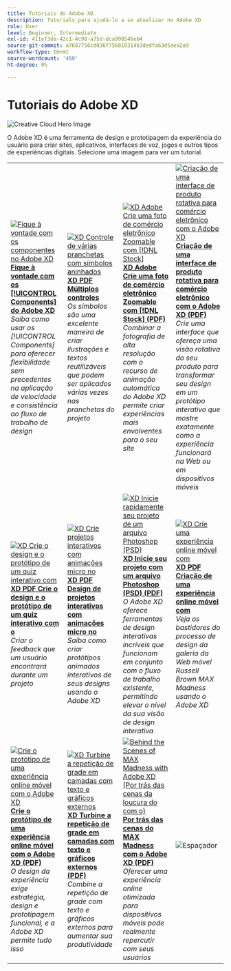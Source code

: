 ```yaml
---
title: Tutoriais do Adobe XD
description: Tutorials para ajudá-lo a se atualizar no Adobe XD
role: User
level: Beginner, Intermediate
exl-id: 411ef3da-42c1-4c98-a75d-dca990546eb4
source-git-commit: a7687756cd036f756810314b3dedfa63d5aea2a9
workflow-type: tm+mt
source-wordcount: '459'
ht-degree: 0%

---
```


# Tutoriais do Adobe XD

![Creative Cloud Hero Image](../assets/XD.jpg)

O Adobe XD é uma ferramenta de design e prototipagem da experiência do usuário para criar sites, aplicativos, interfaces de voz, jogos e outros tipos de experiências digitais. Selecione uma imagem para ver um tutorial.

<table>
<tr>
 <td>
   <a href="components.md">
      <img alt="Fique à vontade com os componentes no Adobe XD" src="assets/Componentsxd.jpg" />
   </a>
    <div>
   <a href="components.md"><strong>Fique à vontade com os [!UICONTROL Components] do Adobe XD</strong></a>
    </div>
    <em>Saiba como usar os [!UICONTROL Components] para oferecer flexibilidade sem precedentes na aplicação de velocidade e consistência ao fluxo de trabalho de design</em>
    <br>
  </td>
  <td>
   <a href="assets/ControlMultipleXDArtboardswithNestedSymbols.pdf" target="_blank">
      <img alt="XD Controle de várias pranchetas com símbolos aninhados" src="assets/ControlMultipleXDArtboardswithNestedSymbols.jpg" />
   </a>
    <div>
   <a href="assets/ControlMultipleXDArtboardswithNestedSymbols.pdf" target="_blank"><strong>XD PDF Múltiplos controles</strong></a>
    </div>
    <em>Os símbolos são uma excelente maneira de criar ilustrações e textos reutilizáveis que podem ser aplicados várias vezes nas pranchetas do projeto</em>
    <br>
  </td>
  <td>
   <a href="assets/CreateaZoomableeCommercePhotowithXDandAdobeStock.pdf" target="_blank">
      <img alt="XD Adobe Crie uma foto de comércio eletrônico Zoomable com [!DNL Stock]" src="assets/CreateaZoomableeCommercePhotowithXDandAdobeStock.jpg" />
   </a>
    <div>
   <a href="assets/CreateaZoomableeCommercePhotowithXDandAdobeStock.pdf" target="_blank"><strong>XD Adobe Crie uma foto de comércio eletrônico Zoomable com [!DNL Stock] (PDF)</strong></a>
    </div>
    <em>Combinar a fotografia de alta resolução com o recurso de animação automática do Adobe XD permite criar experiências mais envolventes para o seu site</em>
    <br>
  </td>
  <td>
   <a href="assets/CreatingaRotatingProductInterfaceforECommercewithAdobeXD.pdf" target="_blank">
      <img alt="Criação de uma interface de produto rotativa para comércio eletrônico com o Adobe XD" src="assets/CreatingaRotatingProductInterfaceforECommercewithAdobeXD.jpg" />
   </a>
    <div>
   <a href="assets/CreatingaRotatingProductInterfaceforECommercewithAdobeXD.pdf" target="_blank"><strong>Criação de uma interface de produto rotativa para comércio eletrônico com o Adobe XD (PDF)</strong></a>
    </div>
    <em>Crie uma interface que ofereça uma visão rotativa do seu produto para transformar seu design em um protótipo interativo que mostre exatamente como a experiência funcionará na Web ou em dispositivos móveis</em>
    <br>
  </td>
</tr>
<tr>
  <td>
   <a href="assets/DesignandPrototypeanInteractiveQuizwithXD.pdf" target="_blank">
      <img alt="XD Crie o design e o protótipo de um quiz interativo com" src="assets/DesignandPrototypeanInteractiveQuizwithXD.jpg" />
   </a>
    <div>
   <a href="assets/DesignandPrototypeanInteractiveQuizwithXD.pdf" target="_blank"><strong>XD PDF Crie o design e o protótipo de um quiz interativo com o</strong></a>
    </div>
    <em>Criar o feedback que um usuário encontrará durante um projeto</em>
    <br>
  </td>
  <td>
   <a href="assets/DesignInteractiveProjectswithMicroAnimationsinXD.pdf" target="_blank">
      <img alt="XD Crie projetos interativos com animações micro no" src="assets/DesignInteractiveProjectswithMicroAnimationsinXD.jpg" />
   </a>
    <div>
   <a href="assets/DesignInteractiveProjectswithMicroAnimationsinXD.pdf" target="_blank"><strong>XD PDF Design de projetos interativos com animações micro no</strong></a>
    </div>
    <em>Saiba como criar protótipos animados interativos de seus designs usando o Adobe XD</em>
    <br>
  </td>
  <td>
   <a href="assets/JumpstartyourXDProjectfromaPhotoshopFile.pdf" target="_blank">
      <img alt="XD Inicie rapidamente seu projeto de um arquivo Photoshop (PSD)" src="assets/JumpstartyourXDProjectfromaPhotoshopFile.jpg" />
   </a>
    <div>
   <a href="assets/JumpstartyourXDProjectfromaPhotoshopFile.pdf" target="_blank"><strong>XD Inicie seu projeto com um arquivo Photoshop (PSD) (PDF)</strong></a>
    </div>
    <em>O Adobe XD oferece ferramentas de design interativas incríveis que funcionam em conjunto com o fluxo de trabalho existente, permitindo elevar o nível da sua visão de design interativa</em>
    <br>
  </td>
  <td>
   <a href="assets/MobileWebExperienceswithXD.pdf" target="_blank">
      <img alt="XD Crie uma experiência online móvel com" src="assets/MobileWebExperienceswithXD.jpg" />
   </a>
    <div>
   <a href="assets/MobileWebExperienceswithXD.pdf" target="_blank"><strong>XD PDF Criação de uma experiência online móvel com</strong></a>
    </div>
    <em>Veja os bastidores do processo de design da galeria da Web móvel Russell Brown MAX Madness usando o Adobe XD</em>
    <br>
  </td>
</tr>
<tr>
  <td>
   <a href="assets/PrototypeaMobileWebExperiencewithAdobeXD.pdf" target="_blank">
      <img alt="Crie o protótipo de uma experiência online móvel com o Adobe XD" src="assets/PrototypeaMobileWebExperiencewithAdobeXD.jpg" />
   </a>
    <div>
   <a href="assets/PrototypeaMobileWebExperiencewithAdobeXD.pdf" target="_blank"><strong>Crie o protótipo de uma experiência online móvel com o Adobe XD (PDF)</strong></a>
    </div>
    <em>O design da experiência exige estratégia, design e prototipagem funcional, e a Adobe XD permite tudo isso</em>
    <br>
  </td>
  <td>
   <a href="assets/PrototypeaMobileWebExperiencewithAdobeXD.pdf" target="_blank">
      <img alt="XD Turbine a repetição de grade em camadas com texto e gráficos externos" src="assets/PrototypeaMobileWebExperiencewithAdobeXD.jpg" />
   </a>
    <div>
   <a href="assets/PrototypeaMobileWebExperiencewithAdobeXD.pdf" target="_blank"><strong>XD Turbine a repetição de grade em camadas com texto e gráficos externos (PDF)</strong></a>
    </div>
    <em>Combine a repetição de grade com texto e gráficos externos para aumentar sua produtividade</em>
    <br>
  </td>
  <td>
   <a href="assets/BehindtheScenesofMAXMadnesswithAdobeXD.pdf" target="_blank">
      <img alt="Behind the Scenes of MAX Madness with Adobe XD (Por trás das cenas da loucura do com o)" src="assets/BehindtheScenesofMAXMadnesswithAdobeXD.jpg" />
   </a>
    <div>
   <a href="assets/BehindtheScenesofMAXMadnesswithAdobeXD.pdf" target="_blank"><strong>Por trás das cenas do MAX Madness com o Adobe XD (PDF)</strong></a>
    </div>
    <em>Oferecer uma experiência online otimizada para dispositivos móveis pode realmente repercutir com seus usuários</em>
    <br>
  </td>
  <td>
    <img alt="Espaçador" src="../assets/Whitespacer.png" />
    <div>
    <br>
  </td>
</tr>
</table>
